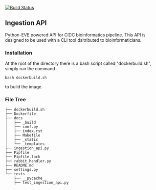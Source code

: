 [![Build Status](http://35.229.46.114/jenk/job/API%20Repo/job/master/badge/icon)](http://35.229.46.114/jenk/job/API%20Repo/job/master/)

## Ingestion API

Python-EVE powered API for CIDC bioinformatics pipeline. This API is designed to be used with a CLI tool dsitributed to bioinformaticians. 

### Installation

At the root of the directory there is a bash script called "dockerbuild.sh", simply run the command

```bash dockerbuild.sh```

to build the image. 

### File Tree

```
├── dockerbuild.sh
├── Dockerfile
├── docs
│   ├── _build
│   ├── conf.py
│   ├── index.rst
│   ├── Makefile
│   ├── _static
│   └── _templates
├── ingestion_api.py
├── Pipfile
├── Pipfile.lock
├── rabbit_handler.py
├── README.md
├── settings.py
└── tests
    ├── __pycache__
    ├── test_ingestion_api.py
```

